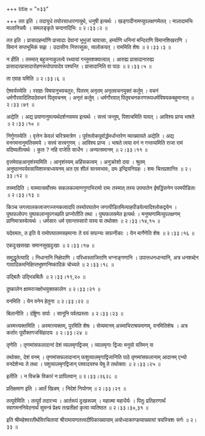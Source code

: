 +++
title = "०३३"

+++
तत इति । तदायुधे तयोरसाधारणायुथे, धनुषी इत्यर्थः । खड्गादीनामप्युपलक्षणमेतत् । मालादामभिः मालानिचयैः । समलङ्कृते चन्दनादिभिः  ॥  २।३३।२  ॥   

  

तत इति । प्रासादहर्म्याणि प्रासादाः देवानां भूभुजां चावासाः, हर्म्याणि धनिनां मन्दिराणि विमानशिखराणि । विमानं सप्तभूमिकं सझ । उदासीनः निरुत्सुकः, व्यलोकयत् । राममिति शेषः  ॥  २।३३।३  ॥   

  

न हीति । तस्मात् बहुजनाकुलत्वे रथ्यायां गन्तुमशक्यात्वात् । आरुह्य प्रासादानारुह्य प्रासादात्प्रासादारोहणरूपोपायादेव पश्यन्ति । प्रासादानिति वा पाठः  ॥  २।३३।५  ॥   

  

ता एवाह यमिति  ॥  २।३३।६  ॥   

  

ऐश्वर्यस्येति । रसज्ञः विषयानुभवचतुरः, पितरम् अनृतम् अनृतवचनयुक्तं कर्तुम् । वचनं धर्मगौरवादितिपाठेवचनं पितृवचनम् । अनृतं कर्तुम् । धर्मगौरवात् पितृवचनकरणरूपधर्मविषयकबहुमानात्  ॥  २।३३।७९  ॥   

  

अद्येति । अद्य प्रयाणानुमत्यर्थदर्शनसमय इत्यर्थः । सत्त्वं जन्तुम्, पिशाचमिति यावत् । आविश्य प्राप्य भाषते  ॥  २।३३।१०  ॥   

  

निर्गुणस्येति । वृत्तेन केवलं चरित्रमात्रेण । पूर्वश्लोकपूर्वार्द्धमर्धान्तरेण व्याख्यायते अद्येति । अद्य वनगमनानुमतिसमये । सत्त्वं सत्त्वगुणम् । आविश्य प्राप्य । भाषते त्वया वनं न गन्तव्यमिति राजा रामं वदिष्यतीत्यर्थः । कुतः ? नहि राजेति सार्धेन । अन्यत्समानम्  ॥  २।३३।११  ॥   

  

वृत्तमेवाहआनृशंस्यमिति । आनृशंस्यम् अहिंसकत्वम् । अनुक्रोशो दया । श्रुतम् अनुष्ठानपर्यवसायिशास्त्राध्ययनम् अत एव शीलं सत्स्वभावः, दमः इन्द्रियनिग्रहः । शमः चित्तप्रशान्तिः  ॥  २।३३।१२  ॥   

  

तस्मादिति । यस्मात्सर्वोत्तमः सकलकल्याणगुणाभिरामो रामः तस्मात् तस्य उपघातेन ईषद्धिंसनेन परमपीडिताः  ॥  २।३३।१३  ॥   

  

किञ्च जगत्पालकत्वजगज्जनकत्वादपि तस्योपघातेन जगत्पीडितमित्याहपीडयेत्यादिश्लोकद्वयेन । पुष्पफलोपगः पुष्पफलान्युपगच्छति प्राप्नोतीति तथा । पुष्पफलसमेत इत्यर्थः । मनुष्यणामित्युपलक्षणम् प्राणिमात्रस्येत्यर्थः । धर्मसारः धर्म एवान्तस्सारो यस्य स तथोक्तः  ॥  २।३३।१४,१५  ॥   

  

यदेवमतः, त इति ये रामोपघातमसहमानाः ते वयं सपत्न्यः सपत्नीकाः । येन मार्गेणेति शेषः  ॥  २।३३।१६  ॥   

  

एकदुःखसखाः समानसुखदुःखाः  ॥  २।३३।१७  ॥   

  

समुद्धृतेत्यादि । निधानानि निक्षेपाणि । परिध्वस्ताजिराणि भग्नाङ्गणानि । उपात्तधनधान्यानि, अत्र धनशब्देन गावादिकमनिक्षिप्तभूषणनिष्कादिकं चोच्यते  ॥  २।३३।१८  ॥   

  

उद्बिलैः उद्भिन्नबिलैः  ॥  २।३३।१९,२०  ॥   

  

दुष्कालेन क्षामराजक्षोभयुक्तकालेन  ॥  २।३३।२१  ॥   

  

वनमिति । येन वनेन हेतुना  ॥  २।३३।२२  ॥   

  

बिलानीति । दंष्ट्रिणः सर्पाः । सानूनि पर्वतप्रस्ताः  ॥  २।३३।२३  ॥   

  

अस्मत्त्यक्तमिति । अस्मात्त्यक्तम्, पुरमिति शेषः । सेव्यमानम् अस्माभिराश्रयमाणम्, वनमितिशेषः । अत्र कर्तारः पूर्वोक्तगजसिंहादयः  ॥  २।३३।२४  ॥   

  

तृणेति । तृणमांसफलादानां देशं व्यालमृगद्विजम् । व्यालमृगाः द्विजाः मनुयो यस्मिन् स  

तथोक्तः, देशं वनम् । तृणमांसफलादानान् फशुव्यालमृगाद्विजानिति पाठे तृणमांसफलानाम् आदानम् एभ्यो वनदेशेभ्यः ते तथा । पशुव्यालमृगद्विजान् पश्वादयश्च येषु ते तथोक्ताः  ॥  २।३३।२५  ॥   

  

इतीति । न विचक्रे विकारं न प्रापितवान्  ॥  २।३३।२६२८  ॥   

  

प्रतिक्षमाण इति । आर्तं खिन्नम् । निदेशं नियोगम्  ॥  २।३३।२९  ॥   

  

तत्पूर्वमिति । तत्पूर्वं तदारभ्य । आर्तरूपं दुःखरूपम् । महात्मा महाधैर्यः । पितुः प्रतिहरणार्थं स्वागमननिवेदनार्थं सुमन्त्रं प्रेक्ष्य तत्प्रतीक्षां कृत्वा व्यतिष्ठत  ॥  २।३३।३०,३१  ॥   

  

इति श्रीमहेश्वरतीर्थविरचितायां श्रीरामायणतत्त्वदीपिकाख्यायाम् अयोध्याकाण्डव्याख्यायां त्रयस्त्रिशः सर्गः  ॥  २।३३  ॥   

  

  


